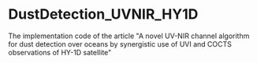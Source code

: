 # DustDetection_UVNIR_HY1D
The implementation code of the article "A novel UV-NIR channel algorithm for dust detection over oceans by synergistic use of UVI and COCTS observations of HY-1D satellite"



